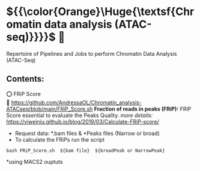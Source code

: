 # ${{\color{Orange}\Huge{\textsf{Chromatin data analysis (ATAC-seq)}}}}\$ :panda_face:  <br />

Repertoire of Pipelines and Jobs to perform Chromatin Data Analysis (ATAC-Seq)  <br />

## Contents:
:o:  FRiP Score   <br />
:link: https://github.com/AndressaOL/Chromatin_analysis-ATACseq/blob/main/FRiP_Score.sh
**Fraction of reads in peaks (FRiP):** FRiP Score essential to evaluate the Peaks Quality. *more details:* https://yiweiniu.github.io/blog/2019/03/Calculate-FRiP-score/ <br />
- Request data: *.bam files & *Peaks files (Narrow or broad)
- To calculate the FRiPs run the script 
```
bash FRiP_Score.sh  ${bam file}  ${broadPeak or NarrowPeak}
``` 
*using MACS2 ouptuts

